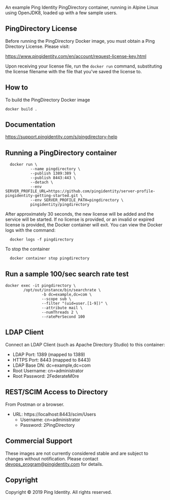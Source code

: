 An example Ping Identity PingDirectory container, running in Alpine Linux using OpenJDK8, loaded up with a few sample users.

## PingDirectory License
Before running the PingDirectory Docker image, you must obtain a Ping Directory License.  Please visit:

   https://www.pingidentity.com/en/account/request-license-key.html

Upon receiving your license file, run the ```docker run``` command, substituting the license filename with the file that you've saved the license to.

## How to
To build the PingDirectory Docker image
```
docker build .
```

## Documentation
https://support.pingidentity.com/s/pingdirectory-help

## Running a PingDirectory container

```
  docker run \
           --name pingdirectory \
           --publish 1389:389 \
           --publish 8443:443 \
           --detach \
           --env SERVER_PROFILE_URL=https://github.com/pingidentity/server-profile-pingidentity-getting-started.git \
           --env SERVER_PROFILE_PATH=pingdirectory \
           pingidentity/pingdirectory
```
After approximately 30 seconds, the new license will be added and the service will be started.  If no license is provided, or an invalid or expired license is provided, the Docker container will exit.  You can view the Docker logs with the command:

```
  docker logs -f pingdirectory
```

To stop the container

```
  docker container stop pingdirectory
```

## Run a sample 100/sec search rate test

```
docker exec -it pingdirectory \
        /opt/out/instance/bin/searchrate \
                -b dc=example,dc=com \
                --scope sub \
                --filter "(uid=user.[1-9])" \
                --attribute mail \
                --numThreads 2 \
                --ratePerSecond 100
```

## LDAP Client
Connect an LDAP Client (such as Apache Directory Studio) to this container:

* LDAP Port: 1389 (mapped to 1389)
* HTTPS Port: 8443 (mapped to 8443)
* LDAP Base DN: dc=example,dc=com
* Root Username: cn=administrator
* Root Password: 2FederateM0re

## REST/SCIM Access to Directory
From Postman or a browser.

* URL: https://localhost:8443/scim/Users
  * Username: cn=administrator
  * Password: 2PingDirectory

## Commercial Support
These images are not currently considered stable and are subject to changes without notification.
Please contact devops_program@pingidentity.com for details.

## Copyright
Copyright © 2019 Ping Identity. All rights reserved.